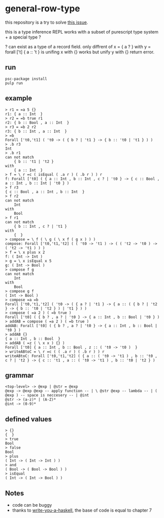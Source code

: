 # general-row-type

this repository is a try to solve [this issue](https://github.com/purescript/purescript/issues/3673).

this is a type inference REPL works with a subset of purescript type system + a special type ?

? can exist as a type of a record field. only diffrent of x = { a ? } with y = forall ['t] { a :: 't } is unifing x with {} works but unify y with {} return error. 

## run

```
psc-package install
pulp run
```

## example

```
> r1 = =a 5 {}
r1: { a :: Int  }
> r2 = =b true r1
r2: { b :: Bool , a :: Int  }
> r3 = =b 2 r2
r3: { b :: Int , a :: Int  }
> =b
Forall ['t0,'t1] ( 't0 -> ( { b ? | 't1 } -> { b :: 't0 | 't1 } ) )
> .b r3 
Int
> .b r1
can not match
    { b :: 't1 | 't2 }
with
    { a :: Int  }
> f = \ r =c ( isEqual ( .a r ) ( .b r ) ) r
f: Forall ['t0] ( { a :: Int , b :: Int , c ? | 't0 } -> { c :: Bool , a :: Int , b :: Int | 't0 } )
> f r3
{ c :: Bool , a :: Int , b :: Int  }
> f r2
can not match
    Int
with
    Bool
> f r1
can not match
    { b :: Int , c ? | 't1 }
with
    {  }
> compose = \ f ( \ g ( \ x f ( g x ) ) )
compose: Forall ['t0,'t1,'t2] ( ( 't0 -> 't1 ) -> ( ( 't2 -> 't0 ) -> ( 't2 -> 't1 ) ) )
> f = \ x plus x 2
f: ( Int -> Int )
> g = \ x isEqual x 5
g: ( Int -> Bool )
> compose f g
can not match
    Int
with
    Bool
> compose g f
( Int -> Bool )
> compose =a =b
Forall ['t0,'t1,'t2] ( 't0 -> ( { a ? | 't1 } -> { a :: ( { b ? | 't2 } -> { b :: 't0 | 't2 } ) | 't1 } ) )
> compose ( =a 2 ) ( =b true )
Forall ['t0] ( { b ? , a ? | 't0 } -> { a :: Int , b :: Bool | 't0 } )
> addAB = compose ( =a 2 ) ( =b true )
addAB: Forall ['t0] ( { b ? , a ? | 't0 } -> { a :: Int , b :: Bool | 't0 } )
> addAB {}
{ a :: Int , b :: Bool  }
> addAB ( =z ( \ x x ) {} )
Forall ['t0] { a :: Int , b :: Bool , z :: ( 't0 -> 't0 )  }
> writeABtoC = \ r =c ( ( .a r ) ( .b r ) ) r
writeABtoC: Forall ['t0,'t1,'t2] ( { a :: ( 't0 -> 't1 ) , b :: 't0 , c ? | 't2 } -> { c :: 't1 , a :: ( 't0 -> 't1 ) , b :: 't0 | 't2 } )
```

## grammar

```
<top-level> -> @exp | @str = @exp 
@exp -> @exp @exp -- apply function -- | \ @str @exp -- lambda -- | ( @exp ) -- space is neccesery -- | @int
@str -> (a-z)* | (A-Z)*
@int -> (0-9)*
```

## defined values

```
> {}
{  }
> true
Bool
> false
Bool
> plus
( Int -> ( Int -> Int ) )
> and
( Bool -> ( Bool -> Bool ) )
> isEqual
( Int -> ( Int -> Bool ) )
```

## Notes
* code can be buggy 
* thanks to [write-you-a-haskell](https://github.com/sdiehl/write-you-a-haskell), the base of code is equal to chapter 7


